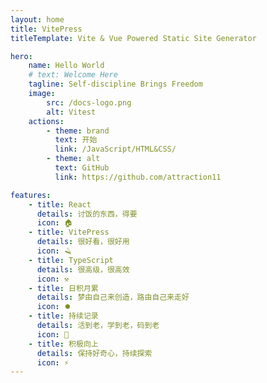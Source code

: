 ```yaml
---
layout: home
title: VitePress
titleTemplate: Vite & Vue Powered Static Site Generator

hero:
    name: Hello World
    # text: Welcome Here
    tagline: Self-discipline Brings Freedom
    image:
        src: /docs-logo.png
        alt: Vitest
    actions:
        - theme: brand
          text: 开始
          link: /JavaScript/HTML&CSS/
        - theme: alt
          text: GitHub
          link: https://github.com/attraction11

features:
    - title: React
      details: 讨饭的东西，得要
      icon: 🏠
    - title: VitePress
      details: 很好看，很好用
      icon: 🪒
    - title: TypeScript
      details: 很高级，很高效
      icon: ⚒️
    - title: 日积月累
      details: 梦由自己来创造，路由自己来走好
      icon: ⏺️
    - title: 持续记录
      details: 活到老，学到老，码到老
      icon: 🚀
    - title: 积极向上
      details: 保持好奇心，持续探索
      icon: ⚡
---
```

